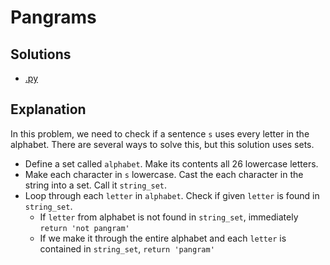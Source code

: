# Pangrams

## Solutions

- [.py](pangrams.py)

## Explanation

In this problem, we need to check if a sentence `s` uses every letter in the alphabet. There are several ways to solve this, but this solution uses sets.

- Define a set called `alphabet`. Make its contents all 26 lowercase letters.
- Make each character in `s` lowercase. Cast the each character in the string into a set. Call it `string_set`.
- Loop through each `letter` in `alphabet`. Check if given `letter` is found in `string_set`.
  - If `letter` from alphabet is not found in `string_set`, immediately `return 'not pangram'`
  - If we make it through the entire alphabet and each `letter` is contained in `string_set`, `return 'pangram'`

